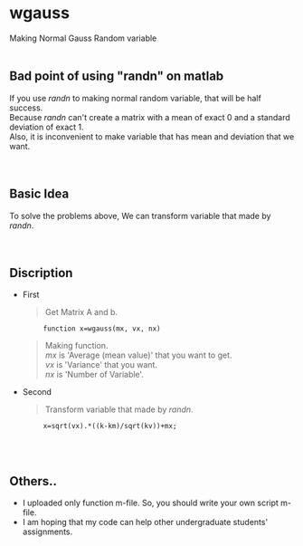 # wgauss
Making Normal Gauss Random variable
<br/><br/>

## Bad point of using "randn" on matlab
If you use _randn_ to making normal random variable, that will be half success.   
Because _randn_ can't create a matrix with a mean of exact 0 and a standard deviation of exact 1.   
Also, it is inconvenient to make variable that has mean and deviation that we want.   
<br/><br/>

## Basic Idea
To solve the problems above, We can transform variable that made by _randn_.   
<br/><br/>

## Discription
 * First
   > Get Matrix A and b. 
   ```
        function x=wgauss(mx, vx, nx)
    ```
   > Making function.    
   > _mx_ is 'Average (mean value)' that you want to get.   
   > _vx_ is 'Variance' that you want.   
   > _nx_ is 'Number of Variable'.   

 * Second  
   > Transform variable that made by _randn_.        
   ```
        x=sqrt(vx).*((k-km)/sqrt(kv))+mx; 
    ```
<br/><br/>

## Others..   
 * I uploaded only function m-file. So, you should write your own script m-file. 
 * I am hoping that my code can help other undergraduate students' assignments.

